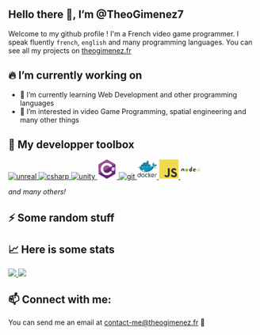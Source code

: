 
## Hello there :wave:, I’m @TheoGimenez7

Welcome to my github profile ! 
I'm a French video game programmer.
I speak fluently `french`, `english` and many programming languages. You can see all my projects on [theogimenez.fr](http://www.theogimenez.fr/)

## 🔥 I’m currently working on

- 🌱 I’m currently learning Web Development and other programming languages
- 👀 I’m interested in video Game Programming, spatial engineering and many other things

## 🧰 My developper toolbox

<p align='left'>
  <a href='https://unrealengine.com/' target='_blank'>
    <img src='https://raw.githubusercontent.com/kenangundogan/fontisto/036b7eca71aab1bef8e6a0518f7329f13ed62f6b/icons/svg/brand/unreal-engine.svg' alt='unreal' width='40' height='40' />
  </a> <a href='https://www.w3schools.com/cpp/' target='_blank'>
    <img src='https://raw.githubusercontent.com/isocpp/logos/64ef037049f87ac74875dbe72695e59118b52186/cpp_logo.svg' alt='csharp' width='40' height='40' />
  </a> <a href='https://unity.com/' target='_blank'>
    <img src='https://www.vectorlogo.zone/logos/unity3d/unity3d-icon.svg' alt='unity' width='40' height='40' />
  </a> <a href='https://www.w3schools.com/cs/' target='_blank'>
    <img src='https://raw.githubusercontent.com/devicons/devicon/master/icons/csharp/csharp-original.svg' alt='csharp' width='40' height='40' />
  </a> <a href='https://git-scm.com/' target='_blank'>
    <img src='https://www.vectorlogo.zone/logos/git-scm/git-scm-icon.svg' alt='git' width='40' height='40' />
  </a> <a href='https://www.docker.com/' target='_blank'>
    <img src='https://raw.githubusercontent.com/devicons/devicon/master/icons/docker/docker-original-wordmark.svg' alt='docker' width='40' height='40' />
  </a> <a href='https://developer.mozilla.org/en-US/docs/Web/JavaScript' target='_blank'>
    <img src='https://raw.githubusercontent.com/devicons/devicon/master/icons/javascript/javascript-original.svg' alt='javascript' width='40' height='40' />
  </a> <a href='https://nodejs.org' target='_blank'>
    <img src='https://raw.githubusercontent.com/devicons/devicon/master/icons/nodejs/nodejs-original-wordmark.svg' alt='nodejs' width='40' height='40' />
  </a></p>

_and many others!_

## ⚡ Some random stuff

## 📈 Here is some stats

<div>
  <a href="https://github.com/gableroux">
    <img height="180em" src="https://github-readme-stats.vercel.app/api?username=TheoGimenez7&show_icons=true&theme=radical"/>
    <img height="180em" src="https://github-readme-stats.vercel.app/api/top-langs/?username=TheoGimenez7&layout=compact&langs_count=15&theme=radical"/>
  </a>
</div>

## 📫 Connect with me:

You can send me an email at [contact-me@theogimenez.fr](mailto:contact-me@theogimenez.fr) 📨
